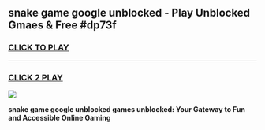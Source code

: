 
## snake game google unblocked - Play Unblocked Gmaes & Free #dp73f
<h3>
<a href="https://news.freeplayer.one?title=snake_game_google_unblocked&ref=03M">CLICK TO PLAY</a></h3>
<hr>

<h3>
<a href="https://news.freeplayer.one?title=snake_game_google_unblocked&ref=03M">CLICK 2 PLAY</a>
  
</h3>

<a href="https://news.freeplayer.one?title=snake_game_google_unblocked&ref=03M"><img src="https://clearcache.store/games.png"></a>


**snake game google unblocked games unblocked: Your Gateway to Fun and Accessible Online Gaming**
